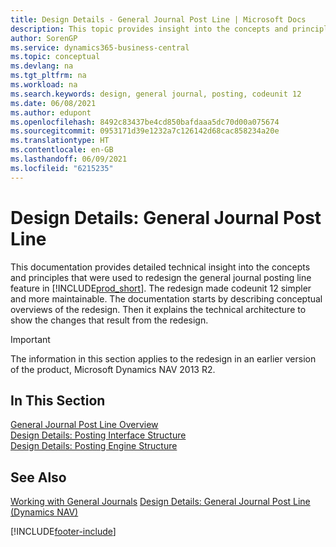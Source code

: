 ```yaml
---
title: Design Details - General Journal Post Line | Microsoft Docs
description: This topic provides insight into the concepts and principles that are used to redesign the general journal posting line feature in Business Central.
author: SorenGP
ms.service: dynamics365-business-central
ms.topic: conceptual
ms.devlang: na
ms.tgt_pltfrm: na
ms.workload: na
ms.search.keywords: design, general journal, posting, codeunit 12
ms.date: 06/08/2021
ms.author: edupont
ms.openlocfilehash: 8492c83437be4cd850bafdaaa5dc70d00a075674
ms.sourcegitcommit: 0953171d39e1232a7c126142d68cac858234a20e
ms.translationtype: HT
ms.contentlocale: en-GB
ms.lasthandoff: 06/09/2021
ms.locfileid: "6215235"
---
```

# <a name="design-details-general-journal-post-line"></a>Design Details: General Journal Post Line

This documentation provides detailed technical insight into the concepts and principles that were used to redesign the general journal posting line feature in [!INCLUDE[prod_short](includes/prod_short.md)]. The redesign made codeunit 12 simpler and more maintainable. The documentation starts by describing conceptual overviews of the redesign. Then it explains the technical architecture to show the changes that result from the redesign.  

> [!IMPORTANT]
> The information in this section applies to the redesign in an earlier version of the product, Microsoft Dynamics NAV 2013 R2.

## <a name="in-this-section"></a>In This Section

[General Journal Post Line Overview](design-details-general-journal-post-line-overview.md)  
[Design Details: Posting Interface Structure](design-details-posting-interface-structure.md)  
[Design Details: Posting Engine Structure](design-details-posting-engine-structure.md)  

## <a name="see-also"></a>See Also

[Working with General Journals](ui-work-general-journals.md)
[Design Details: General Journal Post Line (Dynamics NAV)](/dynamics-nav-app/design-details-general-journal-post-line)  

[!INCLUDE[footer-include](includes/footer-banner.md)]